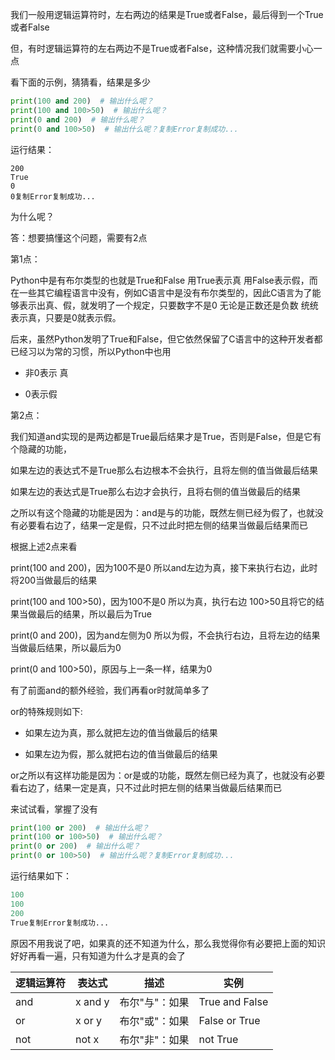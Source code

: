 我们一般用逻辑运算符时，左右两边的结果是True或者False，最后得到一个True或者False

但，有时逻辑运算符的左右两边不是True或者False，这种情况我们就需要小心一点

看下面的示例，猜猜看，结果是多少

```python
print(100 and 200)  # 输出什么呢？
print(100 and 100>50)  # 输出什么呢？
print(0 and 200)  # 输出什么呢？
print(0 and 100>50)  # 输出什么呢？复制Error复制成功...
```

运行结果：

```
200
True
0
0复制Error复制成功...
```

为什么呢？

答：想要搞懂这个问题，需要有2点

第1点：

Python中是有布尔类型的也就是True和False 用True表示真 用False表示假，而在一些其它编程语言中没有，例如C语言中是没有布尔类型的，因此C语言为了能够表示出真、假，就发明了一个规定，只要数字不是0 无论是正数还是负数 统统表示真，只要是0就表示假。

后来，虽然Python发明了True和False，但它依然保留了C语言中的这种开发者都已经习以为常的习惯，所以Python中也用

- 非0表示 真

- 0表示假

第2点：

我们知道and实现的是两边都是True最后结果才是True，否则是False，但是它有个隐藏的功能，

如果左边的表达式不是True那么右边根本不会执行，且将左侧的值当做最后结果

如果左边的表达式是True那么右边才会执行，且将右侧的值当做最后的结果

之所以有这个隐藏的功能是因为：and是与的功能，既然左侧已经为假了，也就没有必要看右边了，结果一定是假，只不过此时把左侧的结果当做最后结果而已

根据上述2点来看

print(100 and 200)，因为100不是0 所以and左边为真，接下来执行右边，此时将200当做最后的结果

print(100 and 100>50)，因为100不是0 所以为真，执行右边 100>50且将它的结果当做最后的结果，所以最后为True

print(0 and 200)，因为and左侧为0 所以为假，不会执行右边，且将左边的结果当做最后结果，所以最后为0

print(0 and 100>50)，原因与上一条一样，结果为0

有了前面and的额外经验，我们再看or时就简单多了

or的特殊规则如下:

- 如果左边为真，那么就把左边的值当做最后的结果

- 如果左边为假，那么就把右边的值当做最后的结果

or之所以有这样功能是因为：or是或的功能，既然左侧已经为真了，也就没有必要看右边了，结果一定是真，只不过此时把左侧的结果当做最后结果而已

来试试看，掌握了没有

```python
print(100 or 200)  # 输出什么呢？
print(100 or 100>50)  # 输出什么呢？
print(0 or 200)  # 输出什么呢？
print(0 or 100>50)  # 输出什么呢？复制Error复制成功...
```

运行结果如下：

```python
100
100
200
True复制Error复制成功...
```

原因不用我说了吧，如果真的还不知道为什么，那么我觉得你有必要把上面的知识好好再看一遍，只有知道为什么才是真的会了

| 逻辑运算符 | 表达式 | 描述 | 实例 | 
| -- | -- | -- | -- |
| and | x and y | 布尔"与"：如果 | True and False | 
| or | x or y | 布尔"或"：如果 | False or True | 
| not | not x | 布尔"非"：如果 | not True | 
